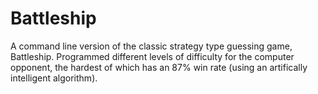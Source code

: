 # Battleship

A command line version of the classic strategy type guessing game, Battleship. Programmed different levels of difficulty for the computer opponent, the hardest of which has an 87% win rate (using an artifically intelligent algorithm).
